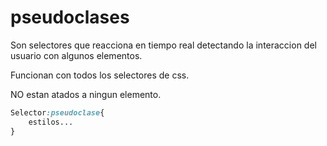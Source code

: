 # pseudoclases

Son selectores que reacciona en tiempo real detectando la interaccion del usuario con algunos elementos.

Funcionan con todos los selectores de css.

NO estan atados a ningun elemento.

```css
Selector:pseudoclase{
    estilos...
}
```